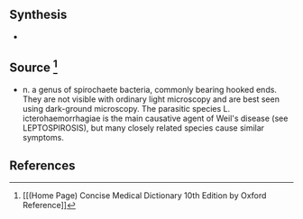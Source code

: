 ## Synthesis
- 
## Source [^1]
- n. a genus of spirochaete bacteria, commonly bearing hooked ends. They are not visible with ordinary light microscopy and are best seen using dark-ground microscopy. The parasitic species L. icterohaemorrhagiae is the main causative agent of Weil's disease (see LEPTOSPIROSIS), but many closely related species cause similar symptoms.
## References

[^1]: [[(Home Page) Concise Medical Dictionary 10th Edition by Oxford Reference]]